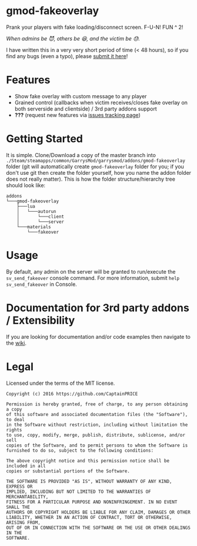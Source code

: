 # gmod-fakeoverlay
Prank your players with fake loading/disconnect screen. F-U-N! FUN ^ 2!

_When admins be 😈, others be 😆, and the victim be 😓._

I have written this in a very very short period of time (< 48 hours), so if you find any bugs (even a typo), please [submit it here](https://github.com/CaptainPRICE/gmod-fakeoverlay/issues/new)!


# Features
- Show fake overlay with custom message to any player
- Grained control (callbacks when victim receives/closes fake overlay on both serverside and clientside) / 3rd party addons support
- **???** (request new features via [issues tracking page](https://github.com/CaptainPRICE/gmod-fakeoverlay/issues))

# Getting Started
It is simple. Clone/Download a copy of the master branch into `./Steam/steamapps/common/GarrysMod/garrysmod/addons/gmod-fakeoverlay` folder (git will automatically create `gmod-fakeoverlay` folder for you; if you don't use git then create the folder yourself, how you name the addon folder does not really matter).
This is how the folder structure/hierarchy tree should look like:

```
addons
└───gmod-fakeoverlay
    ├───lua
    │   └───autorun
    │       └───client
    │       └───server
    └───materials
        └───fakeover
```

# Usage
By default, any admin on the server will be granted to run/execute the `sv_send_fakeover` console command. For more information, submit `help sv_send_fakeover` in Console.

# Documentation for 3rd party addons / Extensibility
If you are looking for documentation and/or code examples then navigate to the [wiki](https://github.com/CaptainPRICE/gmod-fakeoverlay/wiki/Extensibility).

# Legal
Licensed under the terms of the MIT license.
```
Copyright (c) 2016 https://github.com/CaptainPRICE

Permission is hereby granted, free of charge, to any person obtaining a copy
of this software and associated documentation files (the "Software"), to deal
in the Software without restriction, including without limitation the rights
to use, copy, modify, merge, publish, distribute, sublicense, and/or sell
copies of the Software, and to permit persons to whom the Software is
furnished to do so, subject to the following conditions:

The above copyright notice and this permission notice shall be included in all
copies or substantial portions of the Software.

THE SOFTWARE IS PROVIDED "AS IS", WITHOUT WARRANTY OF ANY KIND, EXPRESS OR
IMPLIED, INCLUDING BUT NOT LIMITED TO THE WARRANTIES OF MERCHANTABILITY,
FITNESS FOR A PARTICULAR PURPOSE AND NONINFRINGEMENT. IN NO EVENT SHALL THE
AUTHORS OR COPYRIGHT HOLDERS BE LIABLE FOR ANY CLAIM, DAMAGES OR OTHER
LIABILITY, WHETHER IN AN ACTION OF CONTRACT, TORT OR OTHERWISE, ARISING FROM,
OUT OF OR IN CONNECTION WITH THE SOFTWARE OR THE USE OR OTHER DEALINGS IN THE
SOFTWARE.
```
